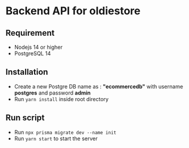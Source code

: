 # Backend API for oldiestore

## Requirement
- Nodejs 14 or higher
- PostgreSQL 14

## Installation
- Create a new Postgre DB name as : **"ecommercedb"** with username **postgres** and password **admin**
- Run ``yarn install`` inside root directory
  
## Run script
- Run ``npx prisma migrate dev --name init``
- Run ``yarn start`` to start the server
